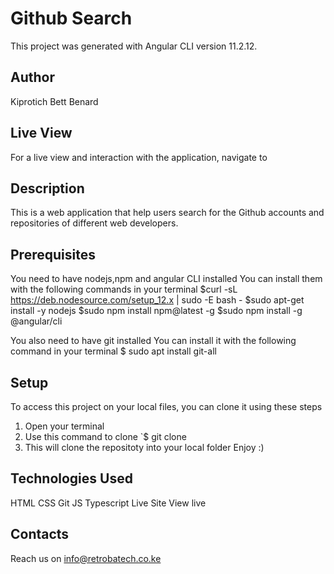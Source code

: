 # Github Search
This project was generated with Angular CLI version 11.2.12.

## Author
Kiprotich Bett Benard

## Live View
For a live view and interaction with the application, navigate to

## Description
This is a web application that help users search for the Github accounts and repositories of different web developers.

## Prerequisites
You need to have nodejs,npm and angular CLI installed You can install them with the following commands in your terminal $curl -sL https://deb.nodesource.com/setup_12.x | sudo -E bash - $sudo apt-get install -y nodejs $sudo npm install npm@latest -g $sudo npm install -g @angular/cli

You also need to have git installed You can install it with the following command in your terminal $ sudo apt install git-all

## Setup
To access this project on your local files, you can clone it using these steps

1. Open your terminal
2. Use this command to clone `$ git clone 
3. This will clone the repositoty into your local folder
Enjoy :)

## Technologies Used
HTML
CSS
Git
JS
Typescript
Live Site
View live

## Contacts
Reach us on info@retrobatech.co.ke
